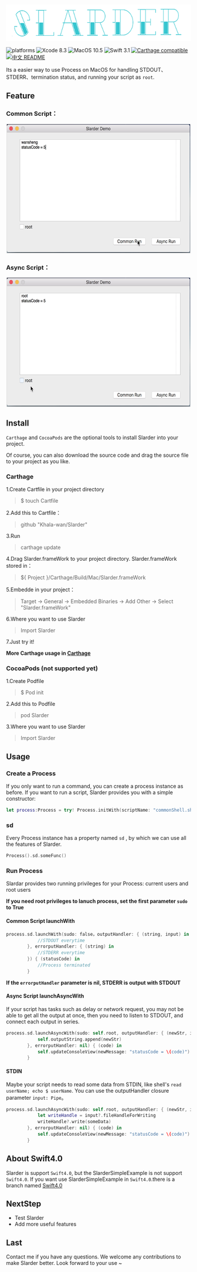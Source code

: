 <div><img width="629" height="98" src="https://github.com/Khala-wan/Slarder/raw/master/resources/logo.png"/></div>

![platforms](https://img.shields.io/badge/platforms-MacOS-333333.svg) ![Xcode 8.3](https://img.shields.io/badge/Xcode-8.3%2B-blue.svg) ![MacOS 10.5](https://img.shields.io/badge/MacOS-10.5%2B-blue.svg) ![Swift 3.1](https://img.shields.io/badge/Swift-3.1%2B-orange.svg) [![Carthage compatible](https://img.shields.io/badge/Carthage-compatible-4BC51D.svg?style=flat)](https://github.com/Khala-wan/Slarder) [![中文 README](https://img.shields.io/badge/%E4%B8%AD%E6%96%87-README-blue.svg?style=flat)](https://github.com/Khala-wan/Slarder/blob/master/README.zh-cn.md)

Its a easier way to use Process on MacOS for handling STDOUT、STDERR、termination status, and running your script as `root`. 
## Feature
### Common Script：
<div align="center"><img style="border: 1px solid #dcdcdc" width="500" height="350" src="https://github.com/Khala-wan/Slarder/raw/master/resources/gif1.gif"/></div>

### Async Script：
<div align="center"><img style="border: 1px solid #dcdcdc" width="500" height="350" src="https://github.com/Khala-wan/Slarder/raw/master/resources/gif2.gif"/></div>

## Install
`Carthage` and `CocoaPods` are the optional tools to install Slarder into your project.

Of course, you can also download the source code and drag the source file to your project as you like.
### Carthage
1.Create Cartfile in your project directory
>$ touch Cartfile

2.Add this to Cartfile：
>github "Khala-wan/Slarder"

3.Run
>carthage update

4.Drag Slarder.frameWork to your project directory. Slarder.frameWork stored in：
>${ Project }/Carthage/Build/Mac/Slarder.frameWork

5.Embedde in your project：
>Target -> General -> Embedded Binaries -> Add Other -> Select "Slarder.frameWork"

6.Where you want to use Slarder
>Import Slarder

7.Just try it!

**More Carthage usage in [Carthage](https://github.com/Carthage/Carthage)**

### CocoaPods (not supported yet)
1.Create Podfile
>$ Pod init

2.Add this to Podfile
>pod Slarder

3.Where you want to use Slarder
>Import Slarder

## Usage

### Create a Process
If you only want to run a command, you can create a process instance as before. If you want to run a script, Slarder provides you with a simple constructor:

```swift
let process:Process = try! Process.initWith(scriptName: "commonShell.sh", bundle: nil)

```

### sd
Every Process instance has a property named `sd` , by which we can use all the features of Slarder.


```swift
Process().sd.someFunc()
```

### Run Process
Slardar provides two running privileges for your Process: current users and root users

**If you need root privileges to lanuch process, set the first parameter `sudo` to True**

#### Common Script launchWith
```swift 
process.sd.launchWith(sudo: false，outputHandler: { (string, input) in
            //STDOUT everytime
        }, errorputHandler: { (string) in
            //STDERR everytime
        }) { (statusCode) in
            //Process terminated
        }
```
**If the `errorputHandler` parameter is nil, STDERR is output with STDOUT**

#### Async Script launchAsyncWith
If your script has tasks such as delay or network request, you may not be able to get all the output at once, then you need to listen to STDOUT, and connect each output in series.

```swift
process.sd.launchAsyncWith(sudo: self.root, outputHandler: { (newStr, input) in
            self.outputString.append(newStr)
        }, errorputHandler: nil) { (code) in
            self.updateConsoleView(newMessage: "statusCode = \(code)")
        }
```

#### STDIN

Maybe your script needs to read some data from STDIN, like shell's `read userName; echo $ userName`. You can use the outputHandler closure parameter `input: Pipe`。

```swift
process.sd.launchAsyncWith(sudo: self.root, outputHandler: { (newStr, input) in
            let writeHandle = input?.fileHandleForWriting
            writeHandle?.write(someData)
        }, errorputHandler: nil) { (code) in
            self.updateConsoleView(newMessage: "statusCode = \(code)")
        }
```

## About Swift4.0
Slarder is support `Swift4.0`, but the SlarderSimpleExample is not support `Swift4.0`. 
If you want use SlarderSimpleExample in `Swift4.0`.there is a branch named [Swift4.0](https://github.com/Khala-wan/Slarder/tree/Swift4.0)

## NextStep

* Test Slarder
* Add more useful features

## Last
Contact me if you have any questions. We welcome any contributions to make Slarder better. Look forward to your use ~ 
